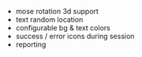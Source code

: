 - mose rotation 3d support
- text random location
- configurable bg & text colors
- success / error icons during session
- reporting
